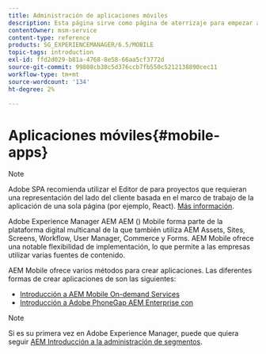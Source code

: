 ```yaml
---
title: Administración de aplicaciones móviles
description: Esta página sirve como página de aterrizaje para empezar a crear, desarrollar y administrar aplicaciones móviles.
contentOwner: msm-service
content-type: reference
products: SG_EXPERIENCEMANAGER/6.5/MOBILE
topic-tags: introduction
exl-id: ffd2d029-b81a-4768-8e58-66aa5cf3772d
source-git-commit: 99808cb38c5d376ccb7fb550c5212138890cec11
workflow-type: tm+mt
source-wordcount: '134'
ht-degree: 2%

---
```


# Aplicaciones móviles{#mobile-apps}

>[!NOTE]
>
>Adobe SPA recomienda utilizar el Editor de para proyectos que requieran una representación del lado del cliente basada en el marco de trabajo de la aplicación de una sola página (por ejemplo, React). [Más información](/help/sites-developing/spa-overview.md).

Adobe Experience Manager AEM AEM () Mobile forma parte de la plataforma digital multicanal de la que también utiliza AEM Assets, Sites, Screens, Workflow, User Manager, Commerce y Forms. AEM Mobile ofrece una notable flexibilidad de implementación, lo que permite a las empresas utilizar varias fuentes de contenido.

AEM Mobile ofrece varios métodos para crear aplicaciones. Las diferentes formas de crear aplicaciones de son las siguientes:

* [Introducción a AEM Mobile On-demand Services](/help/mobile/aem-mobile-on-demand.md)
* [Introducción a Adobe PhoneGap AEM Enterprise con](/help/mobile/developing-in-phonegap.md)

>[!NOTE]
>
>Si es su primera vez en Adobe Experience Manager, puede que quiera seguir [AEM Introducción a la administración de segmentos](/help/sites-deploying/deploy.md).
